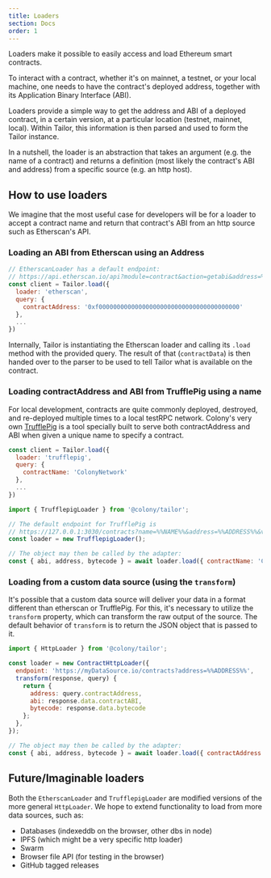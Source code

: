 ```yaml
---
title: Loaders
section: Docs
order: 1
---
```


Loaders make it possible to easily access and load Ethereum smart contracts.

To interact with a contract, whether it's on mainnet, a testnet, or your local machine, one needs to have the contract's deployed address, together with its Application Binary Interface (ABI).

Loaders provide a simple way to get the address and ABI of a deployed contract, in a certain version, at a particular location (testnet, mainnet, local). Within Tailor, this information is then parsed and used to form the Tailor instance.

In a nutshell, the loader is an abstraction that takes an argument (e.g. the name of a contract) and returns a definition (most likely the contract's ABI and address) from a specific source (e.g. an http host).

## How to use loaders

We imagine that the most useful case for developers will be for a loader to accept a contract name and return that contract's ABI from an http source such as Etherscan's API.

### Loading an ABI from Etherscan using an Address

```js
// EtherscanLoader has a default endpoint:
// https://api.etherscan.io/api?module=contract&action=getabi&address=%%ADDRESS%%
const client = Tailor.load({
  loader: 'etherscan',
  query: {
    contractAddress: '0xf000000000000000000000000000000000000000'
  },
  ...
})
```

Internally, Tailor is instantiating the Etherscan loader and calling its `.load` method with the provided query. The result of that (`contractData`) is then handed over to the parser to be used to tell Tailor what is available on the contract.

### Loading contractAddress and ABI from TrufflePig using a name

For local development, contracts are quite commonly deployed, destroyed, and re-deployed multiple times to a local testRPC network. Colony's very own [TrufflePig](https://github.com/JoinColony/trufflepig) is a tool specially built to serve both contractAddress and ABI when given a unique name to specify a contract.

```js
const client = Tailor.load({
  loader: 'trufflepig',
  query: {
    contractName: 'ColonyNetwork'
  },
  ...
})

import { TrufflepigLoader } from '@colony/tailor';

// The default endpoint for TrufflePig is
// https://127.0.0.1:3030/contracts?name=%%NAME%%&address=%%ADDRESS%%&version=%%VERSION%%
const loader = new TrufflepigLoader();

// The object may then be called by the adapter:
const { abi, address, bytecode } = await loader.load({ contractName: 'ColonyNetwork' });
```

### Loading from a custom data source (using the `transform`)

It's possible that a custom data source will deliver your data in a format different than etherscan or TrufflePig. For this, it's necessary to utilize the `transform` property, which can transform the raw output of the source. The default behavior of `transform` is to return the JSON object that is passed to it.

```js
import { HttpLoader } from '@colony/tailor';

const loader = new ContractHttpLoader({
  endpoint: 'https://myDataSource.io/contracts?address=%%ADDRESS%%',
  transform(response, query) {
    return {
      address: query.contractAddress,
      abi: response.data.contractABI,
      bytecode: response.data.bytecode
    };
  },
});

// The object may then be called by the adapter:
const { abi, address, bytecode } = await loader.load({ contractAddress: '0xdeadbeef' });
```

## Future/Imaginable loaders

Both the `EtherscanLoader` and `TrufflepigLoader` are modified versions of the more general `HttpLoader`. We hope to extend functionality to load from more data sources, such as:

- Databases (indexeddb on the browser, other dbs in node)
- IPFS (which might be a very specific http loader)
- Swarm
- Browser file API (for testing in the browser)
- GitHub tagged releases
